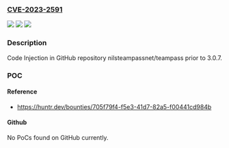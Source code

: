 ### [CVE-2023-2591](https://cve.mitre.org/cgi-bin/cvename.cgi?name=CVE-2023-2591)
![](https://img.shields.io/static/v1?label=Product&message=nilsteampassnet%2Fteampass&color=blue)
![](https://img.shields.io/static/v1?label=Version&message=%3C%203.0.7%20&color=brighgreen)
![](https://img.shields.io/static/v1?label=Vulnerability&message=CWE-94%20Improper%20Control%20of%20Generation%20of%20Code&color=brighgreen)

### Description

Code Injection in GitHub repository nilsteampassnet/teampass prior to 3.0.7.

### POC

#### Reference
- https://huntr.dev/bounties/705f79f4-f5e3-41d7-82a5-f00441cd984b

#### Github
No PoCs found on GitHub currently.

